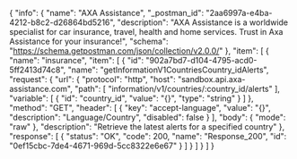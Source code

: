 {
  "info": {
    "name": "AXA Assistance",
    "_postman_id": "2aa6997a-e4ba-4212-b8c2-d26864bd5216",
    "description": "AXA Assistance is a worldwide specialist for car insurance, travel, health and home services. Trust in Axa Assistance for your insurance!",
    "schema": "https://schema.getpostman.com/json/collection/v2.0.0/"
  },
  "item": [
    {
      "name": "insurance",
      "item": [
        {
          "id": "902a7bd7-d104-4795-acd0-5ff2413d74c8",
          "name": "getInformationV1CountriesCountry_idAlerts",
          "request": {
            "url": {
              "protocol": "http",
              "host": "sandbox.api.axa-assistance.com",
              "path": [
                "information/v1/countries/:country_id/alerts"
              ],
              "variable": [
                {
                  "id": "country_id",
                  "value": "{}",
                  "type": "string"
                }
              ]
            },
            "method": "GET",
            "header": [
              {
                "key": "accept-language",
                "value": "{}",
                "description": "Language/Country",
                "disabled": false
              }
            ],
            "body": {
              "mode": "raw"
            },
            "description": "Retrieve the latest alerts for a specified country"
          },
          "response": [
            {
              "status": "OK",
              "code": 200,
              "name": "Response_200",
              "id": "0ef15cbc-7de4-4671-969d-5cc8322e6e67"
            }
          ]
        }
      ]
    }
  ]
}